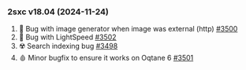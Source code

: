 
### 2sxc v18.04 (2024-11-24)

1. 🐞 Bug with image generator when image was external (http) [#3500](https://github.com/2sic/2sxc/issues/3500)
1. 🐞 Bug with LightSpeed [#3502](https://github.com/2sic/2sxc/issues/3502)
1. ☢️ Search indexing bug [#3498](https://github.com/2sic/2sxc/issues/3489)
1. 🩸 Minor bugfix to ensure it works on Oqtane 6 [#3501](https://github.com/2sic/2sxc/issues/3501)